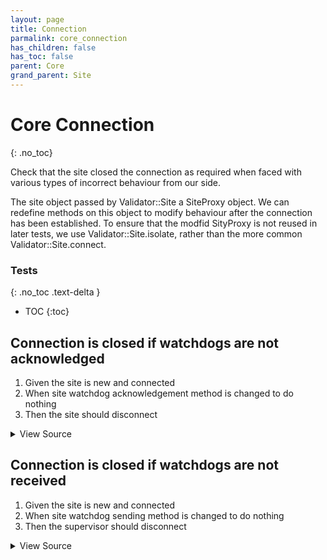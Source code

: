 ```yaml
---
layout: page
title: Connection
parmalink: core_connection
has_children: false
has_toc: false
parent: Core
grand_parent: Site
---
```


# Core Connection
{: .no_toc}

Check that the site closed the connection as required when faced with
various types of incorrect behaviour from our side.

The site object passed by Validator::Site a SiteProxy object. We can redefine methods
on this object to modify behaviour after the connection has been established. To ensure
that the modfid SityProxy is not reused in later tests, we use  Validator::Site.isolate,
rather than the more common Validator::Site.connect.

### Tests
{: .no_toc .text-delta }

- TOC
{:toc}

## Connection is closed if watchdogs are not acknowledged

1. Given the site is new and connected
2. When site watchdog acknowledgement method is changed to do nothing
3. Then the site should disconnect

<details markdown="block">
  <summary>
     View Source
  </summary>
```ruby
timeout = Validator.config['timeouts']['disconnect']
Validator::Site.isolated do |task,supervisor,site|
  supervisor.ignore_errors RSMP::DisconnectError do
    log "Disabling acknowledgements, site should disconnect"
    def site.acknowledge original
    end
    site.wait_for_state :disconnected, timeout: timeout
  end
rescue RSMP::TimeoutError
  raise "Site did not disconnect within #{timeout}s"
end
```
</details>




## Connection is closed if watchdogs are not received

1. Given the site is new and connected
2. When site watchdog sending method is changed to do nothing
3. Then the supervisor should disconnect

<details markdown="block">
  <summary>
     View Source
  </summary>
```ruby
Validator::Site.isolated do |task,supervisor,site|
  timeout = Validator.config['timeouts']['disconnect']
  supervisor.ignore_errors RSMP::DisconnectError do
    log "Disabling watchdogs, site should disconnect"
    def site.send_watchdog now=nil
    end
    site.wait_for_state :disconnected, timeout: timeout
  end
rescue RSMP::TimeoutError
  raise "Site did not disconnect within #{timeout}s"
end
```
</details>


